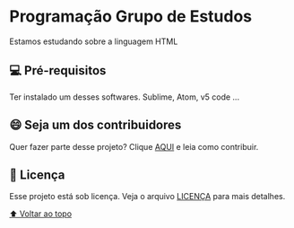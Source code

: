 # <h1> Programação Grupo de Estudos </h1>
Estamos estudando sobre a linguagem HTML 

## 💻 Pré-requisitos
Ter instalado um desses softwares.
Sublime, Atom, v5 code ...


## 😄 Seja um dos contribuidores<br>

Quer fazer parte desse projeto? Clique [AQUI](CONTRIBUTING.md) e leia como contribuir.

## 📝 Licença

Esse projeto está sob licença. Veja o arquivo [LICENÇA](LICENSE.md) para mais detalhes.

[⬆ Voltar ao topo](#nome-do-projeto)<br>
